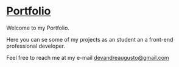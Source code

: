 # <a href="https://andre26z.github.io/Portfolio/"> Portfolio </a>

Welcome to my Portfolio.

Here you can se some of my projects as an student an a front-end professional developer.

Feel free to reach me at my e-mail <a href="mailto:devandreaugusto@gmail.com"> devandreaugusto@gmail.com </a>
